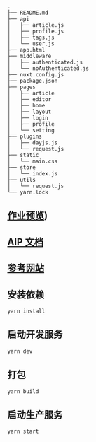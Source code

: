 ```
.
├── README.md
├── api
│   ├── article.js
│   ├── profile.js
│   ├── tags.js
│   └── user.js
├── app.html
├── middleware
│   ├── authenticated.js
│   └── noAuthenticated.js
├── nuxt.config.js
├── package.json
├── pages
│   ├── article
│   ├── editor
│   ├── home
│   ├── layout
│   ├── login
│   ├── profile
│   └── setting
├── plugins
│   ├── dayjs.js
│   └── request.js
├── static
│   └── main.css
├── store
│   └── index.js
├── utils
│   └── request.js
└── yarn.lock
```

## [作业预览](http://117.50.110.239:3000/))

## [AIP 文档](https://github.com/gothinkster/realworld/tree/master/api)

## [参考网站](https://demo.realworld.io/#/)

## 安装依赖

```
yarn install
```

## 启动开发服务

```
yarn dev
```

## 打包

```
yarn build
```

## 启动生产服务

```
yarn start
```
